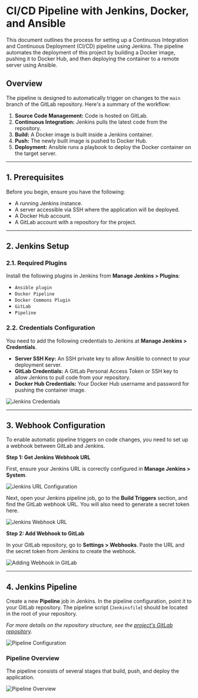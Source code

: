 # CI/CD Pipeline with Jenkins, Docker, and Ansible

This document outlines the process for setting up a Continuous Integration and Continuous Deployment (CI/CD) pipeline using Jenkins. The pipeline automates the deployment of this project by building a Docker image, pushing it to Docker Hub, and then deploying the container to a remote server using Ansible.

## Overview

The pipeline is designed to automatically trigger on changes to the `main` branch of the GitLab repository. Here's a summary of the workflow:

1.  **Source Code Management:** Code is hosted on GitLab.
2.  **Continuous Integration:** Jenkins pulls the latest code from the repository.
3.  **Build:** A Docker image is built inside a Jenkins container.
4.  **Push:** The newly built image is pushed to Docker Hub.
5.  **Deployment:** Ansible runs a playbook to deploy the Docker container on the target server.

---

## 1. Prerequisites

Before you begin, ensure you have the following:
*   A running Jenkins instance.
*   A server accessible via SSH where the application will be deployed.
*   A Docker Hub account.
*   A GitLab account with a repository for the project.

---

## 2. Jenkins Setup

### 2.1. Required Plugins

Install the following plugins in Jenkins from **Manage Jenkins > Plugins**:

- `Ansible plugin`
- `Docker Pipeline`
- `Docker Commons Plugin`
- `GitLab`
- `Pipeline`

### 2.2. Credentials Configuration

You need to add the following credentials to Jenkins at **Manage Jenkins > Credentials**.

-   **Server SSH Key:** An SSH private key to allow Ansible to connect to your deployment server.
-   **GitLab Credentials:** A GitLab Personal Access Token or SSH key to allow Jenkins to pull code from your repository.
-   **Docker Hub Credentials:** Your Docker Hub username and password for pushing the container image.

![Jenkins Credentials](../images/credentails.png)

---

## 3. Webhook Configuration

To enable automatic pipeline triggers on code changes, you need to set up a webhook between GitLab and Jenkins.

**Step 1: Get Jenkins Webhook URL**

First, ensure your Jenkins URL is correctly configured in **Manage Jenkins > System**.

![Jenkins URL Configuration](../images/jenkins-url.png)

Next, open your Jenkins pipeline job, go to the **Build Triggers** section, and find the GitLab webhook URL. You will also need to generate a secret token here.

![Jenkins Webhook URL](../images/web-hooks.png)

**Step 2: Add Webhook to GitLab**

In your GitLab repository, go to **Settings > Webhooks**. Paste the URL and the secret token from Jenkins to create the webhook.

![Adding Webhook in GitLab](../images/gitlab-webhooks.png)

---

## 4. Jenkins Pipeline

Create a new **Pipeline** job in Jenkins. In the pipeline configuration, point it to your GitLab repository. The pipeline script (`Jenkinsfile`) should be located in the root of your repository.

*For more details on the repository structure, see the [project's GitLab repository](https://gitlab.com/sudiplun/collaboration/-/tree/main?ref_type=heads).*

![Pipeline Configuration](../images/pipeline.png)

### Pipeline Overview

The pipeline consists of several stages that build, push, and deploy the application.

![Pipeline Overview](../images/pipeline-overview.png)